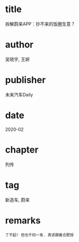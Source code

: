 # title
拆解蔚来APP：抄不来的饭圈生意？

# author
吴晓宇, 王妍

# publisher
未来汽车Daily

# date
2020-02

# chapter
列传

# tag
新造车, 蔚来

# remarks
`了不起! 但也千钧一发. 真该跟着合肥投`
